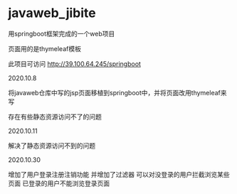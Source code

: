 # javaweb_jibite
用springboot框架完成的一个web项目

页面用的是thymeleaf模板

此项目可访问 http://39.100.64.245/springboot

2020.10.8

将javaweb仓库中写的jsp页面移植到springboot中，并将页面改用thymeleaf来写 

存在有些静态资源访问不了的问题

2020.10.11

解决了静态资源访问不到的问题

2020.10.30

增加了用户登录注册注销功能 并增加了过滤器 可以对没登录的用户拦截浏览某些页面 已登录的用户不能浏览登录页面
